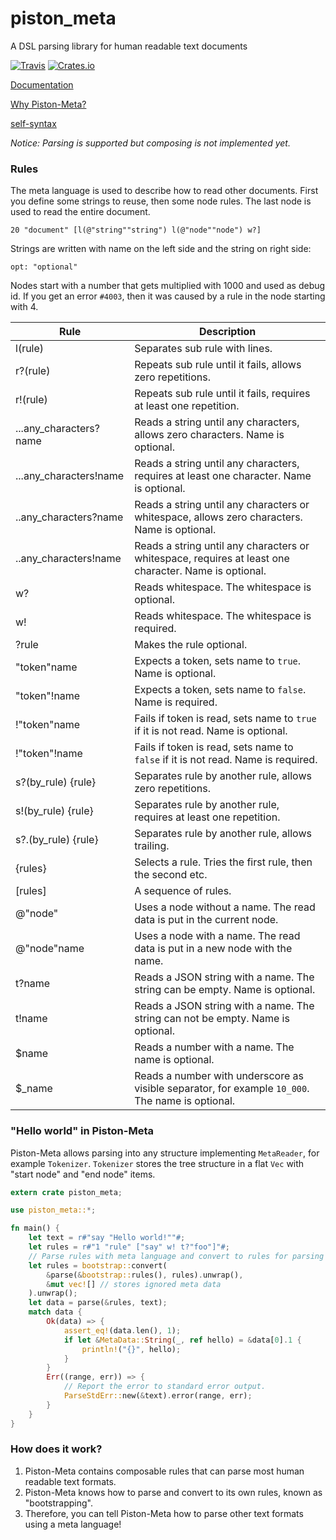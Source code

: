 # piston_meta
A DSL parsing library for human readable text documents

[![Travis](https://img.shields.io/travis/PistonDevelopers/meta.svg?style=flat-square)](https://travis-ci.org/PistonDevelopers/meta)
[![Crates.io](https://img.shields.io/crates/v/piston_meta.svg?style=flat-square)](https://crates.io/crates/piston_meta)

[Documentation](https://PistonDevelopers.github.io/meta)

[Why Piston-Meta?](https://github.com/PistonDevelopers/meta/issues/1)

[self-syntax](https://raw.githubusercontent.com/PistonDevelopers/meta/master/assets/self-syntax.txt)


*Notice: Parsing is supported but composing is not implemented yet.*

### Rules

The meta language is used to describe how to read other documents.
First you define some strings to reuse, then some node rules.
The last node is used to read the entire document.

`20 "document" [l(@"string""string") l(@"node""node") w?]`

Strings are written with name on the left side and the string on right side:

`opt: "optional"`

Nodes start with a number that gets multiplied with 1000 and used as debug id.
If you get an error `#4003`, then it was caused by a rule in the node starting with 4.

|Rule|Description|
|----|-----------|
|l(rule)|Separates sub rule with lines.|
|r?(rule)|Repeats sub rule until it fails, allows zero repetitions.|
|r!(rule)|Repeats sub rule until it fails, requires at least one repetition.|
|...any_characters?name|Reads a string until any characters, allows zero characters. Name is optional.|
|...any_characters!name|Reads a string until any characters, requires at least one character. Name is optional.|
|..any_characters?name|Reads a string until any characters or whitespace, allows zero characters. Name is optional.|
|..any_characters!name|Reads a string until any characters or whitespace, requires at least one character. Name is optional.|
|w?|Reads whitespace. The whitespace is optional.|
|w!|Reads whitespace. The whitespace is required.|
|?rule|Makes the rule optional.|
|"token"name|Expects a token, sets name to `true`. Name is optional.|
|"token"!name|Expects a token, sets name to `false`. Name is required.|
|!"token"name|Fails if token is read, sets name to `true` if it is not read. Name is optional.|
|!"token"!name|Fails if token is read, sets name to `false` if it is not read. Name is required.|
|s?(by_rule) {rule}|Separates rule by another rule, allows zero repetitions.|
|s!(by_rule) {rule}|Separates rule by another rule, requires at least one repetition.|
|s?.(by_rule) {rule}|Separates rule by another rule, allows trailing.|
|{rules}|Selects a rule. Tries the first rule, then the second etc.|
|[rules]|A sequence of rules.|
|@"node"|Uses a node without a name. The read data is put in the current node.|
|@"node"name|Uses a node with a name. The read data is put in a new node with the name.|
|t?name|Reads a JSON string with a name. The string can be empty. Name is optional.|
|t!name|Reads a JSON string with a name. The string can not be empty. Name is optional.|
|$name|Reads a number with a name. The name is optional.|
|$_name|Reads a number with underscore as visible separator, for example `10_000`. The name is optional.|

### "Hello world" in Piston-Meta

Piston-Meta allows parsing into any structure implementing `MetaReader`, for example `Tokenizer`.
`Tokenizer` stores the tree structure in a flat `Vec` with "start node" and "end node" items.

```Rust
extern crate piston_meta;

use piston_meta::*;

fn main() {
    let text = r#"say "Hello world!""#;
    let rules = r#"1 "rule" ["say" w! t?"foo"]"#;
    // Parse rules with meta language and convert to rules for parsing text.
    let rules = bootstrap::convert(
        &parse(&bootstrap::rules(), rules).unwrap(),
        &mut vec![] // stores ignored meta data
    ).unwrap();
    let data = parse(&rules, text);
    match data {
        Ok(data) => {
            assert_eq!(data.len(), 1);
            if let &MetaData::String(_, ref hello) = &data[0].1 {
                println!("{}", hello);
            }
        }
        Err((range, err)) => {
            // Report the error to standard error output.
            ParseStdErr::new(&text).error(range, err);
        }
    }
}
```

### How does it work?

1. Piston-Meta contains composable rules that can parse most human readable text formats.
2. Piston-Meta knows how to parse and convert to its own rules, known as "bootstrapping".
3. Therefore, you can tell Piston-Meta how to parse other text formats using a meta language!
